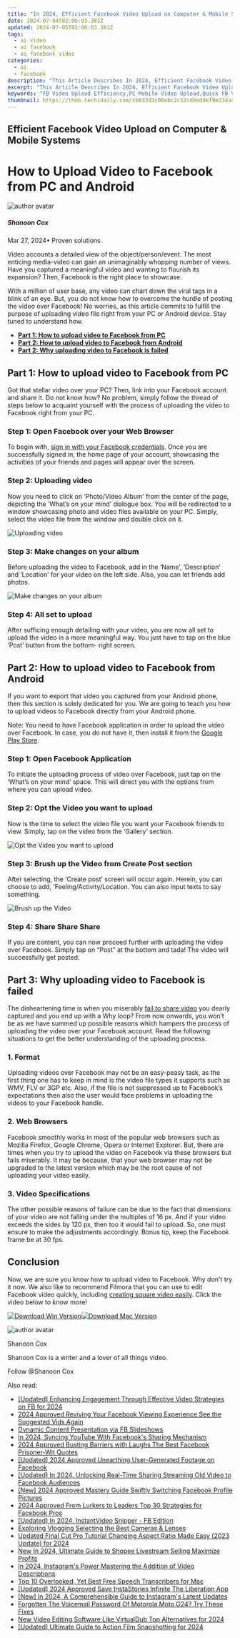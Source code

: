 ```yaml
---
title: "In 2024, Efficient Facebook Video Upload on Computer & Mobile Systems"
date: 2024-07-04T02:06:03.381Z
updated: 2024-07-05T02:06:03.381Z
tags:
  - ai video
  - ai facebook
  - ai facebook video
categories:
  - ai
  - facebook
description: "This Article Describes In 2024, Efficient Facebook Video Upload on Computer & Mobile Systems"
excerpt: "This Article Describes In 2024, Efficient Facebook Video Upload on Computer & Mobile Systems"
keywords: "FB Video Upload Efficiency,PC Mobile Video Upload,Quick FB Video Load,Social Media Video Upload,Streamlined FB Video,Optimal Video Upload Tech,Mobile & Computer FB Videos"
thumbnail: https://thmb.techidaily.com/cb833d2c06ebc2c32cdbed9ef9e234accd8f5206773825bdc531095627fac7c4.jpg
---
```


## Efficient Facebook Video Upload on Computer & Mobile Systems

# How to Upload Video to Facebook from PC and Android

![author avatar](https://images.wondershare.com/filmora/article-images/shannon-cox.jpg)

##### Shanoon Cox

 Mar 27, 2024• Proven solutions

 Video accounts a detailed view of the object/person/event. The most enticing media-video can gain an unimaginably whopping number of views. Have you captured a meaningful video and wanting to flourish its expansion? Then, Facebook is the right place to showcase.

 With a million of user base, any video can chart down the viral tags in a blink of an eye. But, you do not know how to overcome the hurdle of posting the video over Facebook! No worries, as this article commits to fulfill the purpose of uploading video file right from your PC or Android device. Stay tuned to understand how.

* [**Part 1: How to upload video to Facebook from PC**](#part1)
* [**Part 2: How to upload video to Facebook from Android**](#part2)
* [**Part 2: Why uploading video to Facebook is failed**](#part2)

## Part 1: How to upload video to Facebook from PC

 Got that stellar video over your PC? Then, link into your Facebook account and share it. Do not know how? No problem, simply follow the thread of steps below to acquaint yourself with the process of uploading the video to Facebook right from your PC.

### Step 1: Open Facebook over your Web Browser

 To begin with, [sign in with your Facebook credentials](https://www.facebook.com/). Once you are successfully signed in, the home page of your account, showcasing the activities of your friends and pages will appear over the screen.

### Step 2: Uploading video

 Now you need to click on ‘Photo/Video Album’ from the center of the page, depicting the ‘What’s on your mind’ dialogue box. You will be redirected to a window showcasing photo and video files available on your PC. Simply, select the video file from the window and double click on it.

![Uploading video](https://images.wondershare.com/filmora/article-images/facebook-post-video-pc.JPG)

### Step 3: Make changes on your album

 Before uploading the video to Facebook, add in the ‘Name’, ‘Description’ and ’Location’ for your video on the left side. Also, you can let friends add photos.

![Make changes on your album](https://images.wondershare.com/filmora/article-images/facebook-video-add-location.JPG)

### Step 4: All set to upload

 After sufficing enough detailing with your video, you are now all set to upload the video in a more meaningful way. You just have to tap on the blue ‘Post’ button from the bottom- right screen.

## Part 2: How to upload video to Facebook from Android

 If you want to export that video you captured from your Android phone, then this section is solely dedicated for you. We are going to teach you how to upload videos to Facebook directly from your Android phone.

 Note: You need to have Facebook application in order to upload the video over Facebook. In case, you do not have it, then install it from the [Google Play Store](https://play.google.com/store/apps/details?id=com.facebook.katana&hl=en).

### Step 1: Open Facebook Application

 To initiate the uploading process of video over Facebook, just tap on the ‘What’s on your mind’ space. This will direct you with the options from where you can upload video.

### Step 2: Opt the Video you want to upload

 Now is the time to select the video file you want your Facebook friends to view. Simply, tap on the video from the ‘Gallery’ section.

![Opt the Video you want to upload](https://images.wondershare.com/filmora/article-images/facebook-post-video-android.JPG)

### Step 3: Brush up the Video from Create Post section

 After selecting, the ‘Create post’ screen will occur again. Herein, you can choose to add, ‘Feeling/Activity/Location. You can also input texts to say something.

![Brush up the Video](https://images.wondershare.com/filmora/article-images/facebook-start-post-vdieo-android.JPG)

### Step 4: Share Share Share

 If you are content, you can now proceed further with uploading the video over Facebook. Simply tap on “Post” at the bottom and tada! The video will successfully get posted.

## Part 3: Why uploading video to Facebook is failed

 The disheartening time is when you miserably [fail to share video](https://www.quora.com/What-are-some-reasons-a-video-wont-upload-to-Facebook) you dearly captured and you end up with a Why loop? From now onwards, you won’t be as we have summed up possible reasons which hampers the process of uploading the video over your Facebook account. Read the following situations to get the better understanding of the uploading process.

### 1\. Format

 Uploading videos over Facebook may not be an easy-peasy task, as the first thing one has to keep in mind is the video file types it supports such as WMV, FLV or 3GP etc. Also, if the file is not suppressed up to Facebook’s expectations then also the user would face problems in uploading the videos to your Facebook handle.

### 2\. Web Browsers

 Facebook smoothly works in most of the popular web browsers such as Mozilla Firefox, Google Chrome, Opera or Internet Explorer. But, there are times when you try to upload the video on Facebook via these browsers but fails miserably. It may be because, that your web browser may not be upgraded to the latest version which may be the root cause of not uploading your video easily.

### 3\. Video Specifications

 The other possible reasons of failure can be due to the fact that dimensions of your video are not falling under the multiples of 16 px. And if your video exceeds the sides by 120 px, then too it would fail to upload. So, one must ensure to make the adjustments accordingly. Bonus tip, keep the Facebook frame be at 30 fps.

## Conclusion

 Now, we are sure you know how to upload video to Facebook. Why don't try it now. We also like to recommend Filmora that you can use to edit Facebook video quickly, including [creating square video easily](https://tools.techidaily.com/wondershare/filmora/download/). Click the video below to know more!

[![Download Win Version](https://images.wondershare.com/filmora/guide/download-btn-win.jpg)](https://tools.techidaily.com/wondershare/filmora/download/)[![Download Mac Version](https://images.wondershare.com/filmora/guide/download-btn-mac.jpg)](https://tools.techidaily.com/wondershare/filmora/download/)

![author avatar](https://images.wondershare.com/filmora/article-images/shannon-cox.jpg)

Shanoon Cox

Shanoon Cox is a writer and a lover of all things video.

Follow @Shanoon Cox

<span class="atpl-alsoreadstyle">Also read:</span>
<div><ul>
<li><a href="https://facebook-video-recording.techidaily.com/updated-enhancing-engagement-through-effective-video-strategies-on-fb-for-2024/"><u>[Updated] Enhancing Engagement Through Effective Video Strategies on FB for 2024</u></a></li>
<li><a href="https://facebook-video-recording.techidaily.com/2024-approved-reviving-your-facebook-viewing-experience-see-the-suggested-vids-again/"><u>2024 Approved  Reviving Your Facebook Viewing Experience  See the Suggested Vids Again</u></a></li>
<li><a href="https://facebook-video-recording.techidaily.com/dynamic-content-presentation-via-fb-slideshows/"><u>Dynamic Content Presentation via FB Slideshows</u></a></li>
<li><a href="https://facebook-video-recording.techidaily.com/in-2024-syncing-youtube-with-facebooks-sharing-mechanism/"><u>In 2024, Syncing YouTube With Facebook's Sharing Mechanism</u></a></li>
<li><a href="https://facebook-video-recording.techidaily.com/2024-approved-busting-barriers-with-laughs-the-best-facebook-prisoner-wit-quotes/"><u>2024 Approved  Busting Barriers with Laughs  The Best Facebook Prisoner-Wit Quotes</u></a></li>
<li><a href="https://facebook-video-recording.techidaily.com/updated-2024-approved-unearthing-user-generated-footage-on-facebook/"><u>[Updated] 2024 Approved  Unearthing User-Generated Footage on Facebook</u></a></li>
<li><a href="https://facebook-video-recording.techidaily.com/updated-in-2024-unlocking-real-time-sharing-streaming-old-video-to-facebook-audiences/"><u>[Updated] In 2024, Unlocking Real-Time Sharing  Streaming Old Video to Facebook Audiences</u></a></li>
<li><a href="https://facebook-video-recording.techidaily.com/new-2024-approved-mastery-guide-swiftly-switching-facebook-profile-pictures/"><u>[New] 2024 Approved  Mastery Guide  Swiftly Switching Facebook Profile Pictures</u></a></li>
<li><a href="https://facebook-video-recording.techidaily.com/2024-approved-from-lurkers-to-leaders-top-30-strategies-for-facebook-pros/"><u>2024 Approved  From Lurkers to Leaders  Top 30 Strategies for Facebook Pros</u></a></li>
<li><a href="https://facebook-video-recording.techidaily.com/updated-in-2024-instantvideo-snipper-fb-edition/"><u>[Updated] In 2024, InstantVideo Snipper - FB Edition</u></a></li>
<li><a href="https://youtube-video-recordings.techidaily.com/exploring-vlogging-selecting-the-best-cameras-and-lenses/"><u>Exploring Vlogging  Selecting the Best Cameras & Lenses</u></a></li>
<li><a href="https://video-content-creator.techidaily.com/updated-final-cut-pro-tutorial-changing-aspect-ratio-made-easy-2023-update-for-2024/"><u>Updated Final Cut Pro Tutorial Changing Aspect Ratio Made Easy (2023 Update) for 2024</u></a></li>
<li><a href="https://ai-voice-clone.techidaily.com/new-in-2024-ultimate-guide-to-shopee-livestream-selling-maximize-profits/"><u>New In 2024, Ultimate Guide to Shopee Livestream Selling Maximize Profits</u></a></li>
<li><a href="https://instagram-video-recordings.techidaily.com/in-2024-instagrams-power-mastering-the-addition-of-video-descriptions/"><u>In 2024, Instagram's Power  Mastering the Addition of Video Descriptions</u></a></li>
<li><a href="https://extra-information.techidaily.com/top-10-overlooked-yet-best-free-speech-transcribers-for-mac/"><u>Top 10 Overlooked, Yet Best Free Speech Transcribers for Mac</u></a></li>
<li><a href="https://instagram-video-files.techidaily.com/updated-2024-approved-save-instastories-infinite-the-liberation-app/"><u>[Updated] 2024 Approved  Save InstaStories Infinite  The Liberation App</u></a></li>
<li><a href="https://instagram-video-files.techidaily.com/new-in-2024-a-comprehensible-guide-to-instagrams-latest-updates/"><u>[New] In 2024, A Comprehensible Guide to Instagram's Latest Updates</u></a></li>
<li><a href="https://easy-unlock-android.techidaily.com/forgotten-the-voicemail-password-of-motorola-moto-g24-try-these-fixes-by-drfone-android/"><u>Forgotten The Voicemail Password Of Motorola Moto G24? Try These Fixes</u></a></li>
<li><a href="https://video-creation-software.techidaily.com/new-video-editing-software-like-virtualdub-top-alternatives-for-2024/"><u>New Video Editing Software Like VirtualDub Top Alternatives for 2024</u></a></li>
<li><a href="https://screen-capture.techidaily.com/updated-ultimate-guide-to-action-film-snapshotting-for-2024/"><u>[Updated] Ultimate Guide to Action Film Snapshotting for 2024</u></a></li>
</ul></div>

<ins class="adsbygoogle"
      style="display:block"
      data-ad-client="ca-pub-7571918770474297"
      data-ad-slot="8358498916"
      data-ad-format="auto"
      data-full-width-responsive="true"></ins>